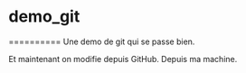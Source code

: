 # demo_git
==========
Une demo de git qui se passe bien. 

Et maintenant on modifie depuis GitHub.
Depuis ma machine.
